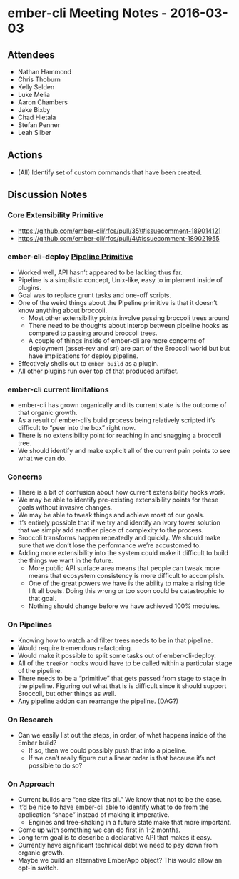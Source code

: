 ember-cli Meeting Notes - 2016-03-03
====================================

Attendees
---------

-   Nathan Hammond
-   Chris Thoburn
-   Kelly Selden
-   Luke Melia
-   Aaron Chambers
-   Jake Bixby
-   Chad Hietala
-   Stefan Penner
-   Leah Silber

Actions
-------

-   (All) Identify set of custom commands that have been created.

Discussion Notes
----------------

### Core Extensibility Primitive

-   https://github.com/ember-cli/rfcs/pull/35\#issuecomment-189014121
-   https://github.com/ember-cli/rfcs/pull/4\#issuecomment-189021955

### ember-cli-deploy [Pipeline Primitive](https://github.com/ember-cli/ember-cli-deploy/blob/master/lib/models/pipeline.js)

-   Worked well, API hasn’t appeared to be lacking thus far.
-   Pipeline is a simplistic concept, Unix-like, easy to implement inside of plugins.
-   Goal was to replace grunt tasks and one-off scripts.
-   One of the weird things about the Pipeline primitive is that it doesn’t know anything about broccoli.
    -   Most other extensibility points involve passing broccoli trees around
    -   There need to be thoughts about interop between pipeline hooks as compared to passing around broccoli trees.
    -   A couple of things inside of ember-cli are more concerns of deployment (asset-rev and sri) are part of the Broccoli world but but have implications for deploy pipeline.
-   Effectively shells out to `ember build` as a plugin.
-   All other plugins run over top of that produced artifact.

### ember-cli current limitations

-   ember-cli has grown organically and its current state is the outcome of that organic growth.
-   As a result of ember-cli’s build process being relatively scripted it’s difficult to “peer into the box” right now.
-   There is no extensibility point for reaching in and snagging a broccoli tree.
-   We should identify and make explicit all of the current pain points to see what we can do.

### Concerns

-   There is a bit of confusion about how current extensibility hooks work.
-   We may be able to identify pre-existing extensibility points for these goals without invasive changes.
-   We may be able to tweak things and achieve most of our goals.
-   It’s entirely possible that if we try and identify an ivory tower solution that we simply add another piece of complexity to the process.
-   Broccoli transforms happen repeatedly and quickly. We should make sure that we don’t lose the performance we’re accustomed to.
-   Adding more extensibility into the system could make it difficult to build the things we want in the future.
    -   More public API surface area means that people can tweak more means that ecosystem consistency is more difficult to accomplish.
    -   One of the great powers we have is the ability to make a rising tide lift all boats. Doing this wrong or too soon could be catastrophic to that goal.
    -   Nothing should change before we have achieved 100% modules.

### On Pipelines

-   Knowing how to watch and filter trees needs to be in that pipeline.
-   Would require tremendous refactoring.
-   Would make it possible to split some tasks out of ember-cli-deploy.
-   All of the `treeFor` hooks would have to be called within a particular stage of the pipeline.
-   There needs to be a “primitive” that gets passed from stage to stage in the pipeline. Figuring out what that is is difficult since it should support Broccoli, but other things as well.
-   Any pipeline addon can rearrange the pipeline. (DAG?)

### On Research

-   Can we easily list out the steps, in order, of what happens inside of the Ember build?
    -   If so, then we could possibly push that into a pipeline.
    -   If we can’t really figure out a linear order is that because it’s not possible to do so?

### On Approach

-   Current builds are “one size fits all.” We know that not to be the case.
-   It’d be nice to have ember-cli able to identify what to do from the application “shape” instead of making it imperative.
    -   Engines and tree-shaking in a future state make that more important.
-   Come up with something we can do first in 1-2 months.
-   Long term goal is to describe a declarative API that makes it easy.
-   Currently have significant technical debt we need to pay down from organic growth.
-   Maybe we build an alternative EmberApp object? This would allow an opt-in switch.
